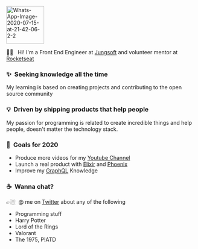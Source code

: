 
<p align="left">
   <img src="https://i.ibb.co/grQkYvV/Whats-App-Image-2020-07-15-at-21-42-06-2-2.png" alt="Whats-App-Image-2020-07-15-at-21-42-06-  2-2" border="0" width="100">
</p>

🖖🏼 &nbsp;	Hi! I'm a Front End Engineer at [Jungsoft](https://jungsoft.io/) and volunteer mentor at [Rocketseat](https://rocketseat.com.br/)

### ✨&nbsp; Seeking knowledge all the time  
My learning is based on creating projects and contributing to the open source community 

### 💡&nbsp; Driven by shipping products that help people  
My passion for programming is related to create incredible things and help people, doesn't matter the technology stack.  

### 🔭&nbsp; Goals for 2020 
- Produce more videos for my [Youtube Channel](https://www.youtube.com/c/LauraBeatris) 
- Launch a real product with [Elixir](https://elixir-lang.org/) and [Phoenix](https://phoenixframework.org/)
- Improve my [GraphQL](https://graphql.org/) Knowledge 

### ☕️&nbsp; Wanna chat? 
👉🏼&nbsp; @ me on [Twitter](https://twitter.com/lauradotjs) about any of the following 
- Programming stuff 
- Harry Potter 
- Lord of the Rings 
- Valorant 
- The 1975, P!ATD
